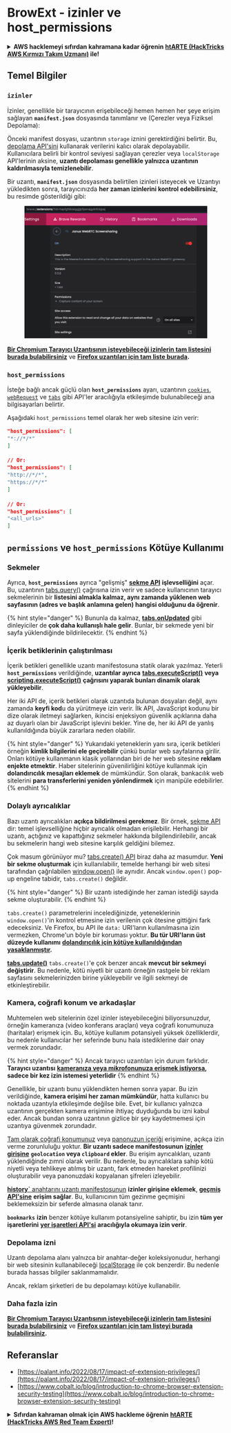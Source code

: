 # BrowExt - izinler ve host\_permissions

<details>

<summary><strong>AWS hacklemeyi sıfırdan kahramana kadar öğrenin</strong> <a href="https://training.hacktricks.xyz/courses/arte"><strong>htARTE (HackTricks AWS Kırmızı Takım Uzmanı)</strong></a><strong> ile!</strong></summary>

HackTricks'ı desteklemenin diğer yolları:

* **Şirketinizi HackTricks'te reklamını görmek istiyorsanız** veya **HackTricks'i PDF olarak indirmek istiyorsanız** [**ABONELİK PLANLARI**](https://github.com/sponsors/carlospolop)'na göz atın!
* [**Resmi PEASS & HackTricks ürünlerini**](https://peass.creator-spring.com) edinin
* [**PEASS Ailesi'ni**](https://opensea.io/collection/the-peass-family) keşfedin, özel [**NFT'lerimiz**](https://opensea.io/collection/the-peass-family) koleksiyonumuz
* **💬 [**Discord grubuna**](https://discord.gg/hRep4RUj7f) veya [**telegram grubuna**](https://t.me/peass) **katılın** veya **Twitter** 🐦 [**@carlospolopm**](https://twitter.com/hacktricks\_live)'u **takip edin**.
* **Hacking püf noktalarınızı paylaşarak PR'lar göndererek** [**HackTricks**](https://github.com/carlospolop/hacktricks) ve [**HackTricks Cloud**](https://github.com/carlospolop/hacktricks-cloud) github depolarına katkıda bulunun.

</details>

## Temel Bilgiler

### **`izinler`**

İzinler, genellikle bir tarayıcının erişebileceği hemen hemen her şeye erişim sağlayan **`manifest.json`** dosyasında tanımlanır ve (Çerezler veya Fiziksel Depolama):

Önceki manifest dosyası, uzantının `storage` iznini gerektirdiğini belirtir. Bu, [depolama API'sini](https://developer.mozilla.org/en-US/docs/Mozilla/Add-ons/WebExtensions/API/storage) kullanarak verilerini kalıcı olarak depolayabilir. Kullanıcılara belirli bir kontrol seviyesi sağlayan çerezler veya `localStorage` API'lerinin aksine, **uzantı depolaması genellikle yalnızca uzantının kaldırılmasıyla temizlenebilir**.

Bir uzantı, **`manifest.json`** dosyasında belirtilen izinleri isteyecek ve Uzantıyı yükledikten sonra, tarayıcınızda **her zaman izinlerini kontrol edebilirsiniz**, bu resimde gösterildiği gibi:

<figure><img src="../../.gitbook/assets/image (15).png" alt=""><figcaption></figcaption></figure>

[**Bir Chromium Tarayıcı Uzantısının isteyebileceği izinlerin tam listesini burada bulabilirsiniz**](https://developer.chrome.com/docs/extensions/develop/concepts/declare-permissions#permissions) ve [**Firefox uzantıları için tam liste burada**](https://developer.mozilla.org/en-US/docs/Mozilla/Add-ons/WebExtensions/manifest.json/permissions#api\_permissions)**.**

### `host_permissions`

İsteğe bağlı ancak güçlü olan **`host_permissions`** ayarı, uzantının [`cookies`](https://developer.mozilla.org/en-US/docs/Mozilla/Add-ons/WebExtensions/API/cookies), [`webRequest`](https://developer.mozilla.org/en-US/docs/Mozilla/Add-ons/WebExtensions/API/webRequest) ve [`tabs`](https://developer.mozilla.org/en-US/docs/Mozilla/Add-ons/WebExtensions/API/tabs) gibi API'ler aracılığıyla etkileşimde bulunabileceği ana bilgisayarları belirtir.

Aşağıdaki `host_permissions` temel olarak her web sitesine izin verir:
```json
"host_permissions": [
"*://*/*"
]

// Or:
"host_permissions": [
"http://*/*",
"https://*/*"
]

// Or:
"host_permissions": [
"<all_urls>"
]
```
## `permissions` ve `host_permissions` Kötüye Kullanımı

### Sekmeler

Ayrıca, **`host_permissions`** ayrıca "gelişmiş" [**sekme API**](https://developer.mozilla.org/en-US/docs/Mozilla/Add-ons/WebExtensions/API/tabs) **işlevselliğini** açar. Bu, uzantının [tabs.query()](https://developer.mozilla.org/en-US/docs/Mozilla/Add-ons/WebExtensions/API/tabs/query) çağrısına izin verir ve sadece kullanıcının tarayıcı sekmelerinin bir **listesini almakla kalmaz, aynı zamanda yüklenen web sayfasının (adres ve başlık anlamına gelen) hangisi olduğunu da öğrenir**.

{% hint style="danger" %}
Bununla da kalmaz, [**tabs.onUpdated**](https://developer.mozilla.org/en-US/docs/Mozilla/Add-ons/WebExtensions/API/tabs/onUpdated) gibi dinleyiciler de **çok daha kullanışlı hale gelir**. Bunlar, bir sekmede yeni bir sayfa yüklendiğinde bildirilecektir.
{% endhint %}

### İçerik betiklerinin çalıştırılması <a href="#running-content-scripts" id="running-content-scripts"></a>

İçerik betikleri genellikle uzantı manifestosuna statik olarak yazılmaz. Yeterli **`host_permissions`** verildiğinde, **uzantılar ayrıca** [**tabs.executeScript()**](https://developer.mozilla.org/en-US/docs/Mozilla/Add-ons/WebExtensions/API/tabs/executeScript) **veya** [**scripting.executeScript()**](https://developer.mozilla.org/en-US/docs/Mozilla/Add-ons/WebExtensions/API/scripting/executeScript) **çağrısını yaparak bunları dinamik olarak yükleyebilir**.

Her iki API de, içerik betikleri olarak uzantıda bulunan dosyaları değil, aynı zamanda **keyfi kod**u da yürütmeye izin verir. İlk API, JavaScript kodunu bir dize olarak iletmeyi sağlarken, ikincisi enjeksiyon güvenlik açıklarına daha az duyarlı olan bir JavaScript işlevini bekler. Yine de, her iki API de yanlış kullanıldığında büyük zararlara neden olabilir.

{% hint style="danger" %}
Yukarıdaki yeteneklerin yanı sıra, içerik betikleri örneğin **kimlik bilgilerini ele geçirebilir** çünkü bunlar web sayfalarına girilir. Onları kötüye kullanmanın klasik yollarından biri de her web sitesine **reklam enjekte etmektir**. Haber sitelerinin güvenilirliğini kötüye kullanmak için **dolandırıcılık mesajları eklemek** de mümkündür. Son olarak, bankacılık web sitelerini **para transferlerini yeniden yönlendirmek** için manipüle edebilirler.
{% endhint %}

### Dolaylı ayrıcalıklar <a href="#implicit-privileges" id="implicit-privileges"></a>

Bazı uzantı ayrıcalıkları **açıkça bildirilmesi gerekmez**. Bir örnek, [sekme API](https://developer.mozilla.org/en-US/docs/Mozilla/Add-ons/WebExtensions/API/tabs) dir: temel işlevselliğine hiçbir ayrıcalık olmadan erişilebilir. Herhangi bir uzantı, açtığınız ve kapattığınız sekmeler hakkında bilgilendirilebilir, ancak bu sekmelerin hangi web sitesine karşılık geldiğini bilemez.

Çok masum görünüyor mu? [tabs.create() API](https://developer.mozilla.org/en-US/docs/Mozilla/Add-ons/WebExtensions/API/tabs/create) biraz daha az masumdur. **Yeni bir sekme oluşturmak** için kullanılabilir, temelde herhangi bir web sitesi tarafından çağrılabilen [window.open()](https://developer.mozilla.org/en-US/docs/Web/API/Window/open) ile aynıdır. Ancak `window.open()` pop-up engeline tabidir, `tabs.create()` değildir.

{% hint style="danger" %}
Bir uzantı istediğinde her zaman istediği sayıda sekme oluşturabilir.
{% endhint %}

`tabs.create()` parametrelerini incelediğinizde, yeteneklerinin `window.open()`'in kontrol etmesine izin verilenin çok ötesine gittiğini fark edeceksiniz. Ve Firefox, bu API ile `data:` URI'ların kullanılmasına izin vermezken, Chrome'un böyle bir koruması yoktur. **Bu tür URI'ların üst düzeyde kullanımı** [**dolandırıcılık için kötüye kullanıldığından yasaklanmıştır**](https://bugzilla.mozilla.org/show\_bug.cgi?id=1331351)**.**

[**tabs.update()**](https://developer.mozilla.org/en-US/docs/Mozilla/Add-ons/WebExtensions/API/tabs/update) `tabs.create()`'e çok benzer ancak **mevcut bir sekmeyi değiştirir**. Bu nedenle, kötü niyetli bir uzantı örneğin rastgele bir reklam sayfasını sekmelerinizden birine yükleyebilir ve ilgili sekmeyi de etkinleştirebilir.

### Kamera, coğrafi konum ve arkadaşlar <a href="#webcam-geolocation-and-friends" id="webcam-geolocation-and-friends"></a>

Muhtemelen web sitelerinin özel izinler isteyebileceğini biliyorsunuzdur, örneğin kameranıza (video konferans araçları) veya coğrafi konumunuza (haritalar) erişmek için. Bu, kötüye kullanım potansiyeli yüksek özelliklerdir, bu nedenle kullanıcılar her seferinde bunu hala istediklerine dair onay vermek zorundadır.

{% hint style="danger" %}
Ancak tarayıcı uzantıları için durum farklıdır. **Tarayıcı uzantısı** [**kameranıza veya mikrofonunuza erişmek istiyorsa**](https://developer.mozilla.org/en-US/docs/Web/API/MediaDevices/getUserMedia)**, sadece bir kez izin istemesi yeterlidir**
{% endhint %}

Genellikle, bir uzantı bunu yüklendikten hemen sonra yapar. Bu izin verildiğinde, **kamera erişimi her zaman mümkündür**, hatta kullanıcı bu noktada uzantıyla etkileşimde değilse bile. Evet, bir kullanıcı yalnızca uzantının gerçekten kamera erişimine ihtiyaç duyduğunda bu izni kabul eder. Ancak bundan sonra uzantının gizlice bir şey kaydetmemesi için uzantıya güvenmek zorundadır.

[Tam olarak coğrafi konumunuz](https://developer.mozilla.org/en-US/docs/Web/API/Geolocation) veya [panonuzun içeriği](https://developer.mozilla.org/en-US/docs/Web/API/Clipboard\_API) erişimine, açıkça izin verme zorunluluğu yoktur. **Bir uzantı sadece manifestosunun** [**izinler girişine**](https://developer.mozilla.org/en-US/docs/Mozilla/Add-ons/WebExtensions/manifest.json/permissions) **`geolocation` veya `clipboard` ekler**. Bu erişim ayrıcalıkları, uzantı yüklendiğinde zımni olarak verilir. Bu nedenle, bu ayrıcalıklara sahip kötü niyetli veya tehlikeye atılmış bir uzantı, fark etmeden hareket profilinizi oluşturabilir veya panonuzdaki kopyalanan şifreleri izleyebilir.

[**history`** anahtarını uzantı manifestosunun](https://developer.mozilla.org/en-US/docs/Mozilla/Add-ons/WebExtensions/manifest.json/permissions) **izinler girişine eklemek**, [**geçmiş API'sine**](https://developer.mozilla.org/en-US/docs/Mozilla/Add-ons/WebExtensions/API/history) **erişim sağlar**. Bu, kullanıcının tüm gezinme geçmişini beklemeksizin bir seferde almasına olanak tanır.

**`bookmarks`** **izin** benzer kötüye kullanım potansiyeline sahiptir, bu izin **tüm yer işaretlerini** [**yer işaretleri API'si**](https://developer.mozilla.org/en-US/docs/Mozilla/Add-ons/WebExtensions/API/bookmarks) **aracılığıyla okumaya izin verir**.

### Depolama izni <a href="#the-storage-permission" id="the-storage-permission"></a>

Uzantı depolama alanı yalnızca bir anahtar-değer koleksiyonudur, herhangi bir web sitesinin kullanabileceği [localStorage](https://developer.mozilla.org/en-US/docs/Web/API/Window/localStorage) ile çok benzerdir. Bu nedenle burada hassas bilgiler saklanmamalıdır.

Ancak, reklam şirketleri de bu depolamayı kötüye kullanabilir.

### Daha fazla izin

[**Bir Chromium Tarayıcı Uzantısının isteyebileceği izinlerin tam listesini burada bulabilirsiniz**](https://developer.chrome.com/docs/extensions/develop/concepts/declare-permissions#permissions) ve [**Firefox uzantıları için tam listeyi burada bulabilirsiniz**](https://developer.mozilla.org/en-US/docs/Mozilla/Add-ons/WebExtensions/manifest.json/permissions#api\_permissions)**.**
## **Referanslar**

* [https://palant.info/2022/08/17/impact-of-extension-privileges/](https://palant.info/2022/08/17/impact-of-extension-privileges/)
* [https://www.cobalt.io/blog/introduction-to-chrome-browser-extension-security-testing](https://www.cobalt.io/blog/introduction-to-chrome-browser-extension-security-testing)

<details>

<summary><strong>Sıfırdan kahraman olmak için AWS hackleme öğrenin</strong> <a href="https://training.hacktricks.xyz/courses/arte"><strong>htARTE (HackTricks AWS Red Team Expert)</strong></a><strong>!</strong></summary>

HackTricks'ı desteklemenin diğer yolları:

* **Şirketinizi HackTricks'te reklamını görmek istiyorsanız** veya **HackTricks'i PDF olarak indirmek istiyorsanız** [**ABONELİK PLANLARI**](https://github.com/sponsors/carlospolop)'na göz atın!
* [**Resmi PEASS & HackTricks ürünlerini**](https://peass.creator-spring.com) edinin
* [**The PEASS Family'yi**](https://opensea.io/collection/the-peass-family) keşfedin, özel [**NFT'lerimiz**](https://opensea.io/collection/the-peass-family) koleksiyonumuz
* **Katılın** 💬 [**Discord grubuna**](https://discord.gg/hRep4RUj7f) veya [**telegram grubuna**](https://t.me/peass) veya bizi **Twitter** 🐦 [**@carlospolopm**](https://twitter.com/hacktricks\_live)** takip edin.**
* **Hacking püf noktalarınızı paylaşarak PR'lar göndererek** [**HackTricks**](https://github.com/carlospolop/hacktricks) ve [**HackTricks Cloud**](https://github.com/carlospolop/hacktricks-cloud) github depolarına katkıda bulunun.

</details>
